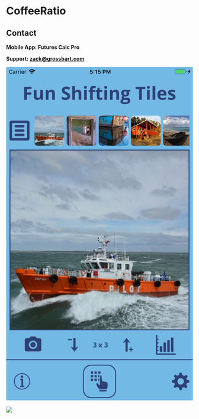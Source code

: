 # CoffeeRatio

## Contact
 

**Mobile App: Futures Calc Pro**

**Support: zack@grossbart.com**

![](https://github.com/LKLiang/CoffeeRatio/blob/master/Simulator%20Screen%20Shot%20-%20iPhone%208%20Plus%20-%202018-08-14%20at%2017.15.10.png)



![](2.png)
